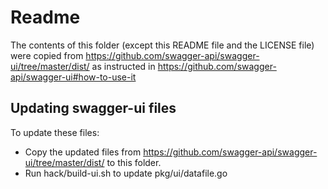 # Readme

The contents of this folder (except this README file and the LICENSE file) were copied from https://github.com/swagger-api/swagger-ui/tree/master/dist/ as instructed in https://github.com/swagger-api/swagger-ui#how-to-use-it

## Updating swagger-ui files

To update these files:

* Copy the updated files from https://github.com/swagger-api/swagger-ui/tree/master/dist/ to this folder.
* Run hack/build-ui.sh to update pkg/ui/datafile.go
